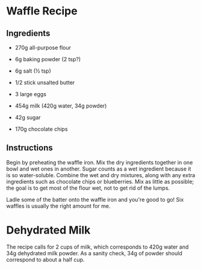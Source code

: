 Waffle Recipe
=============

Ingredients
-----------
- 270g all-purpose flour
- 6g baking powder (2 tsp?)
- 6g salt (½ tsp)

- 1/2 stick unsalted butter
- 3 large eggs
- 454g milk  (420g water, 34g powder)
- 42g sugar

- 170g chocolate chips

Instructions
------------
Begin by preheating the waffle iron.  Mix the dry ingredients together in one
bowl and wet ones in another.  Sugar counts as a wet ingredient because it is
so water-soluble.  Combine the wet and dry mixtures, along with any extra 
ingredients such as chocolate chips or blueberries.  Mix as little as possible;
the goal is to get most of the flour wet, not to get rid of the lumps.

Ladle some of the batter onto the waffle iron and you're good to go!  Six 
waffles is usually the right amount for me.

Dehydrated Milk
===============
The recipe calls for 2 cups of milk, which corresponds to 420g water and 34g 
dehydrated milk powder.  As a sanity check, 34g of powder should correspond to 
about a half cup.
